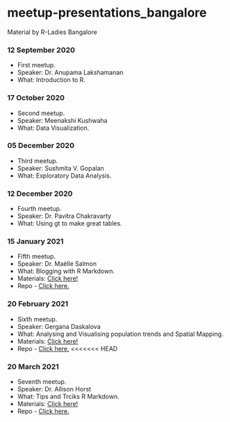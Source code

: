 # meetup-presentations_bangalore
Material by R-Ladies Bangalore

### 12 September 2020
- First meetup.
- Speaker: Dr. Anupama Lakshamanan
- What: Introduction to R.

### 17 October 2020
- Second meetup.
- Speaker: Meenakshi Kushwaha
- What: Data Visualization.

### 05 December 2020
- Third meetup.
- Speaker: Sushmita V. Gopalan
- What: Exploratory Data Analysis.

### 12 December 2020
- Fourth meetup.
- Speaker: Dr. Pavitra Chakravarty
- What: Using gt to make great tables.

### 15 January 2021
- Fifth meetup.
- Speaker: Dr. Maëlle Salmon
- What: Blogging with R Markdown.
- Materials: [Click here!](https://rmd-blogging-blr.netlify.app/)
- Repo - [Click here.](https://github.com/maelle/rladies-blr-rmd-blogging)

### 20 February 2021
- Sixth meetup.
- Speaker: Gergana Daskalova
- What: Analysing and Visualising population trends and Spatial Mapping.
- Materials: [Click here!](https://ourcodingclub.github.io/tutorials/trends-analysis-dataviz/)
- Repo - [Click here.](https://github.com/ourcodingclub/ourcodingclub.github.io/blob/master/_tutorials/trends-analysis-dataviz.md)
<<<<<<< HEAD

### 20 March 2021
- Seventh meetup.
- Speaker: Dr. Allison Horst
- What: Tips and Trciks R Markdown.
- Materials: [Click here!](https://ourcodingclub.github.io/tutorials/trends-analysis-dataviz/)
- Repo - [Click here.](https://github.com/ourcodingclub/ourcodingclub.github.io/blob/master/_tutorials/trends-analysis-dataviz.md)

